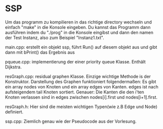 # SSP

Um das programm zu kompilieren in das richtige directory wechseln
und einfach "make" in die Konsole eingeben.
Du kannst das Programm dann ausführen indem du "./prog" in die Konsole eingibst
und dann den namen der Test Instanz, also zum Beispiel "Instanz1.txt".

main.cpp:
erstellt ein objekt ssp, führt Run() auf diesem objekt aus und gibt dann mit bPrint() das Ergebnis aus

pqueue.cpp: 
implementierung der einer priority queue Klasse. Enthält Dijkstra.

resGraph.cpp:
residual graphen Klasse. Einzige wichtige Methode is der Konstruktor.
Darstellung des Graphen funktioniert folgendermaßen:
Es gibt ein array nodes von Knoten und ein array edges von Kanten. edges ist nach aufsteigendem tail 
Knoten sortiert. Genauer: Die Kanten die den i'ten Knoten verlassen sind in edges zwischen nodes[i].first und 
nodes[i+1].first.

resGraph.h:
Hier sind die meisten wichtigen Typen(wie z.B Edge und Node) definiert.

ssp.cpp:
Ziemlich genau wie der Pseudocode aus der Vorlesung.  
